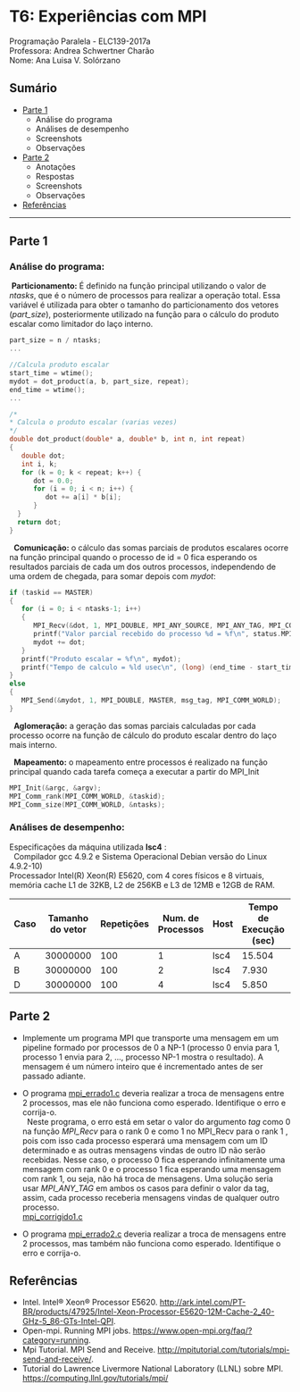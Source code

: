 # T6: Experiências com MPI
Programação Paralela - ELC139-2017a\
Professora: Andrea Schwertner Charão\
Nome: Ana Luisa V. Solórzano

## Sumário

  * [Parte 1](#parte-1)
    * Análise do programa
    * Análises de desempenho 
    * Screenshots
    * Observações
  * [Parte 2](#parte-2)
    * Anotações
    * Respostas
    * Screenshots
    * Observações
  * [Referências](#referências)
  
  ----
  ## Parte 1 
   ### Análise do programa:
  **Particionamento:** É definido na função principal  utilizando o valor de *ntasks*, que é o número de processos para realizar a operação total. Essa variável é utilizada para obter o tamanho do particionamento dos vetores (*part_size*), posteriormente utilizado na função para o cálculo do produto escalar como limitador do laço interno.
  
   ``` C
   part_size = n / ntasks;
   ...
   
   //Calcula produto escalar
   start_time = wtime();
   mydot = dot_product(a, b, part_size, repeat);
   end_time = wtime();
   ...
   
   /*
   * Calcula o produto escalar (varias vezes)
   */  
   double dot_product(double* a, double* b, int n, int repeat)
   {
      double dot;
      int i, k;
      for (k = 0; k < repeat; k++) {
         dot = 0.0;
         for (i = 0; i < n; i++) {
            dot += a[i] * b[i];
         }
     }
     return dot;
  }
  ```
   
   **Comunicação:** o cálculo das somas parciais de produtos escalares ocorre na função principal quando o processo de id = 0 fica esperando os resultados parciais de cada um dos outros processos, independendo de uma ordem de chegada, para somar depois com *mydot*:
   ``` C
   if (taskid == MASTER)
   {
      for (i = 0; i < ntasks-1; i++)
      {
         MPI_Recv(&dot, 1, MPI_DOUBLE, MPI_ANY_SOURCE, MPI_ANY_TAG, MPI_COMM_WORLD, &status);
         printf("Valor parcial recebido do processo %d = %f\n", status.MPI_SOURCE, dot);
         mydot += dot;
      }
      printf("Produto escalar = %f\n", mydot);
      printf("Tempo de calculo = %ld usec\n", (long) (end_time - start_time));      
   }
   else
   {
      MPI_Send(&mydot, 1, MPI_DOUBLE, MASTER, msg_tag, MPI_COMM_WORLD);
   }
   ```
   **Aglomeração:** a geração das somas parciais calculadas por cada processo ocorre na função de cálculo do produto escalar dentro do laço mais interno.
   
   **Mapeamento:** o mapeamento entre processos é realizado na função principal quando cada tarefa começa a executar a partir do MPI_Init
   ``` C
   MPI_Init(&argc, &argv);
   MPI_Comm_rank(MPI_COMM_WORLD, &taskid);
   MPI_Comm_size(MPI_COMM_WORLD, &ntasks);
   ```
   
   ### Análises de desempenho:
   Especificações da máquina utilizada **lsc4** :\
   Compilador gcc 4.9.2 e Sistema Operacional Debian versão do Linux 4.9.2-10)\
   Processador Intel(R) Xeon(R) E5620, com 4 cores físicos e 8 virtuais, memória cache L1 de 32KB, L2 de 256KB e L3 de 12MB e 12GB de RAM.
   
   | Caso | Tamanho do vetor | Repetições | Num. de Processos | Host | Tempo de Execução (sec) | Speedup |
   | ---- | ---------------- | ---------- | ----------------- | ---- | ----------------------- | ------- |
   | A    | 30000000 | 100 | 1 | lsc4| 15.504 | - |
   | B    | 30000000 | 100 | 2 | lsc4| 7.930 | 1.955 |
   | D    | 30000000 | 100 | 4 | lsc4| 5.850 | 2.650 |
   
   ## Parte 2
   
   + Implemente um programa MPI que transporte uma mensagem em um pipeline formado por processos de 0 a NP-1 (processo 0 envia para 1, processo 1 envia para 2, ..., processo NP-1 mostra o resultado). A mensagem é um número inteiro que é incrementado antes de ser passado adiante.

+ O programa [mpi_errado1.c](mpi_errado1.c) deveria realizar a troca de mensagens entre 2 processos, mas ele não funciona como esperado. Identifique o erro e corrija-o.\
   Neste programa, o erro está em setar o valor do argumento *tag* como 0 na função *MPI_Recv* para o rank 0 e como 1 no MPI_Recv para o rank 1 , pois com isso cada processo esperará uma mensagem com um ID determinado e as outras mensagens vindas de outro ID não serão recebidas. Nesse caso, o processo 0 fica esperando infinitamente uma mensagem com rank 0 e o processo 1 fica esperando uma mensagem com rank 1, ou seja, não há troca de mensagens. Uma solução seria usar *MPI_ANY_TAG* em ambos os casos para definir o valor da tag, assim, cada processo receberia mensagens vindas de qualquer outro processo.\
   [mpi_corrigido1.c](mpi_corrigido1.c)


+ O programa [mpi_errado2.c](mpi_errado2.c) deveria realizar a troca de mensagens entre 2 processos, mas também não funciona como esperado. Identifique o erro e corrija-o.

 ## Referências
 * Intel. Intel® Xeon® Processor E5620. http://ark.intel.com/PT-BR/products/47925/Intel-Xeon-Processor-E5620-12M-Cache-2_40-GHz-5_86-GTs-Intel-QPI.
 * Open-mpi. Running MPI jobs. https://www.open-mpi.org/faq/?category=running.
 * Mpi Tutorial. MPI Send and Receive. http://mpitutorial.com/tutorials/mpi-send-and-receive/.
 * Tutorial do Lawrence Livermore National Laboratory (LLNL) sobre MPI. https://computing.llnl.gov/tutorials/mpi/

